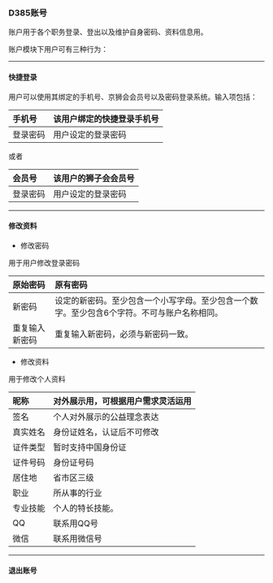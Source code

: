 ### D385账号

账户用于各个职务登录、登出以及维护自身密码、资料信息用。

账户模块下用户可有三种行为：

---

#### 快捷登录

用户可以使用其绑定的手机号、京狮会会员号以及密码登录系统。输入项包括：

| 手机号 | 该用户绑定的快捷登录手机号 |
| :--- | :--- |
| 登录密码 | 用户设定的登录密码 |

或者

| 会员号 | 该用户的狮子会会员号 |
| :--- | :--- |
| 登录密码 | 用户设定的登录密码 |

---

#### 修改资料

* 修改密码

用于用户修改登录密码

| 原始密码 | 原有密码 |
| :--- | :--- |
| 新密码 | 设定的新密码。至少包含一个小写字母。至少包含一个数字。至少包含6个字符。不可与账户名称相同。 |
| 重复输入新密码 | 重复输入新密码，必须与新密码一致。 |

* 修改资料

用于修改个人资料

| 昵称 | 对外展示用，可根据用户需求灵活运用 |
| :--- | :--- |
| 签名 | 个人对外展示的公益理念表达 |
| 真实姓名 | 身份证姓名，认证后不可修改 |
| 证件类型 | 暂时支持中国身份证 |
| 证件号码 | 身份证号码 |
| 居住地 | 省市区三级 |
| 职业 | 所从事的行业 |
| 专业技能 | 个人的特长技能。 |
| QQ | 联系用QQ号 |
| 微信 | 联系用微信号 |

---

#### 退出账号




